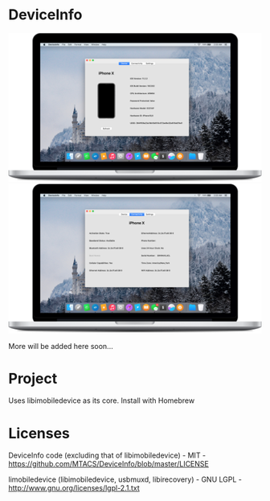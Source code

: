 # DeviceInfo

![alt text](https://github.com/MTACS/DeviceInfo/blob/master/Images/Front%201.png "Front 1")
![alt text](https://github.com/MTACS/DeviceInfo/blob/master/Images/Front%202.png "Front 2")

More will be added here soon...

# Project

Uses libimobiledevice as its core. Install with Homebrew

# Licenses

DeviceInfo code (excluding that of libimobiledevice) - MIT - https://github.com/MTACS/DeviceInfo/blob/master/LICENSE

limobiledevice (libimobiledevice, usbmuxd, libirecovery) - GNU LGPL - http://www.gnu.org/licenses/lgpl-2.1.txt
